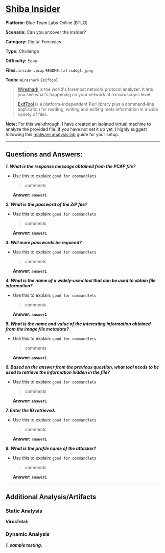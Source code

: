 # <a href="https://blueteamlabs.online/home/challenge/shiba-insider-5b48123711">Shiba Insider</a>

**Platform:** Blue Team Labs Online (BTLO)

**Scenario:** Can you uncover the insider?

**Category:** Digital Forensics

**Type:** Challenge

**Difficulty:** Easy

**Files:** `insider.pcap` `README.txt` `ssdog1.jpeg`

**Tools:** `Wireshark` `Exiftool`

> [Wireshark](https://www.wireshark.org/) is the world's foremost network protocol analyzer. It lets you see what's happening on your network at a microscopic level.
> 
> [ExifTool](https://exiftool.org/) is a platform-independent Perl library plus a command-line application for reading, writing and editing meta information in a wide variety of files.
>

**Note:** For this walkthrough, I have created an isolated virtual machine to analyze the provided file. If you have not set it up yet, I highly suggest following this [malware analysis lab](https://github.com/mmhgwyjs/malware-analysis-lab/blob/main/README.md) guide for your setup. 

---

## **Questions and Answers:**

***1. What is the response message obtained from the PCAP file?***
- Use this to explain:
  `good for commandlets`

  > comments

  **Answer: `answer1`**

***2. What is the password of the ZIP file?***
- Use this to explain:
  `good for commandlets`

  > comments

  **Answer: `answer1`**

***3. Will more passwords be required?***
- Use this to explain:
  `good for commandlets`

  > comments

  **Answer: `answer1`**

***4. What is the name of a widely-used tool that can be used to obtain file information?***
- Use this to explain:
  `good for commandlets`

  > comments

  **Answer: `answer1`**

***5. What is the name and value of the interesting information obtained from the image file metadata?***
- Use this to explain:
  `good for commandlets`

  > comments

  **Answer: `answer1`**

***6. Based on the answer from the previous question, what tool needs to be used to retrieve the information hidden in the file?***
- Use this to explain:
  `good for commandlets`

  > comments

  **Answer: `answer1`**

***7. Enter the ID retrieved.***
- Use this to explain:
  `good for commandlets`

  > comments

  **Answer: `answer1`**

***8. What is the profile name of the attacker?***
- Use this to explain:
  `good for commandlets`

  > comments

  **Answer: `answer1`**
  
---

## **Additional Analysis/Artifacts**

### Static Analysis

**VirusTotal:** 

### Dynamic Analysis

***1. sample testing.***
